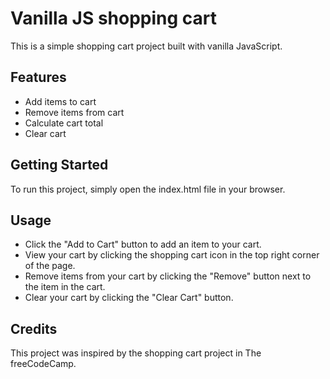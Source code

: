 # Vanilla JS shopping cart

This is a simple shopping cart project built with vanilla JavaScript.

## Features

- Add items to cart
- Remove items from cart
- Calculate cart total
- Clear cart

## Getting Started

To run this project, simply open the index.html file in your browser.

## Usage
- Click the "Add to Cart" button to add an item to your cart.
- View your cart by clicking the shopping cart icon in the top right corner of the page.
- Remove items from your cart by clicking the "Remove" button next to the item in the cart.
- Clear your cart by clicking the "Clear Cart" button.

## Credits

This project was inspired by the shopping cart project in The freeCodeCamp.

